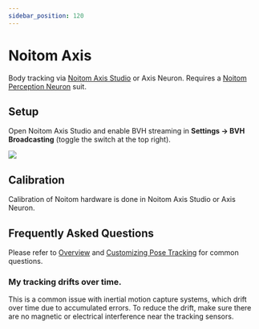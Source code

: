 ```yaml
---
sidebar_position: 120
---
```


# Noitom Axis

Body tracking via [Noitom Axis Studio](https://neuronmocap.com/pages/axis-studio) or Axis Neuron. Requires a [Noitom Perception Neuron](https://neuronmocap.com/) suit.

## Setup

Open Noitom Axis Studio and enable BVH streaming in **Settings -> BVH Broadcasting** (toggle the switch at the top right).

![](pathname:///doc-img/en-noitom-1.png)

## Calibration

Calibration of Noitom hardware is done in Noitom Axis Studio or Axis Neuron.

## Frequently Asked Questions

Please refer to [Overview](overview#FAQ) and [Customizing Pose Tracking](pose-tracking#FAQ) for common questions.

### My tracking drifts over time.

This is a common issue with inertial motion capture systems, which drift over time due to accumulated errors. To reduce the drift, make sure there are no magnetic or electrical interference near the tracking sensors.
